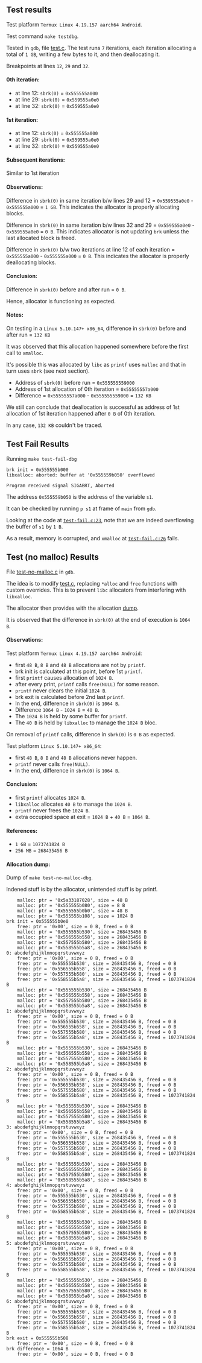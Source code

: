 ## Test results
Test platform `Termux Linux 4.19.157 aarch64 Android`.

Test command `make testdbg`.

Tested in `gdb`, file [test.c](test.c).
The test runs `7` iterations, each iteration allocating a total of `1 GB`, writing a few bytes to it, and then deallocating it.

Breakpoints at lines `12`, `29` and `32`.

#### 0th iteration:
 - at line 12: `sbrk(0)` = `0x555555a000`
 - at line 29: `sbrk(0)` = `0x559555a0e0`
 - at line 32: `sbrk(0)` = `0x559555a0e0`

#### 1st iteration:
 - at line 12: `sbrk(0)` = `0x555555a000`
 - at line 29: `sbrk(0)` = `0x559555a0e0`
 - at line 32: `sbrk(0)` = `0x559555a0e0`

#### Subsequent iterations:
Similar to 1st iteration

#### Observations:

Difference in `sbrk(0)` in same iteration b/w lines 29 and 12 = `0x559555a0e0` - `0x555555a000` = `1 GB`.
This indicates the allocator is properly allocating blocks.

Difference in `sbrk(0)` in same iteration b/w lines 32 and 29 = `0x559555a0e0` - `0x559555a0e0` = `0 B`.
This indicates allocator is not updating `brk` unless the last allocated block is freed.

Difference in `sbrk(0)` b/w two iterations at line 12 of each iteration = `0x555555a000` - `0x555555a000` = `0 B`.
This indicates the allocator is properly deallocating blocks.

#### Conclusion:
Difference in `sbrk(0)` before and after run = `0 B`.

Hence, allocator is functioning as expected.

#### Notes:
On testing in a `Linux 5.10.147+ x86_64`, difference in `sbrk(0)` before and after run = `132 KB`

It was observed that this allocation happened somewhere before the first call to `xmalloc`.

It's possible this was allocated by `libc` as `printf` uses `malloc` and that in turn uses `sbrk` (see next section).

- Address of `sbrk(0)` before run = `0x555555559000`
- Address of 1st allocation of 0th iteration = `0x55555557a000`
- Difference = `0x55555557a000` - `0x555555559000` = `132 KB`

We still can conclude that deallocation is successful as address of 1st allocation of 1st iteration happened after `0 B` of 0th iteration.

In any case, `132 KB` couldn't be traced.

## Test Fail Results
Running `make test-fail-dbg`
```
brk init = 0x555555b000
libxalloc: aborted: buffer at '0x555559b050' overflowed

Program received signal SIGABRT, Aborted
```

The address `0x555559b050` is the address of the variable `s1`.

It can be checked by running `p s1` at frame of `main` from `gdb`.

Looking at the code at [`test-fail.c:23`](test-fail.c#L23), note that we are indeed overflowing the buffer of `s1` by `1 B`.

As a result, memory is corrupted, and `xmalloc` at [`test-fail.c:26`](test-fail.c#L26) fails.

## Test (no malloc) Results
File [test-no-malloc.c](test-no-malloc.c) in `gdb`.

The idea is to modify [test.c](test.c), replacing `*alloc` and `free` functions with custom overrides.
This is to prevent `libc` allocators from interfering with `libxalloc`.

The allocator then provides with the allocation [dump](#allocation-dump).

It is observed that the difference in `sbrk(0)` at the end of execution is `1064 B`.

#### Observations:
Test platform `Termux Linux 4.19.157 aarch64 Android`:
- first `48 B`, `8 B` and `48 B` allocations are not by `printf`.
- brk init is calculated at this point, before 1st `printf`.
- first `printf` causes allocation of `1024 B`.
- after every print, `printf` calls `free(NULL)` for some reason.
- `printf` never clears the initial `1024 B`.
- brk exit is calculated before 2nd last `printf`.
- In the end, difference in `sbrk(0)` is `1064 B`.
- Difference `1064 B` - `1024 B` = `40 B`.
- The `1024 B` is held by some buffer for `printf`.
- The `40 B` is held by `libxalloc` to manage the `1024 B` bloc.

On removal of `printf` calls, difference in `sbrk(0)` is `0 B` as expected.

Test platform `Linux 5.10.147+ x86_64`:
- first `48 B`, `8 B` and `48 B` allocations never happen.
- `printf` never calls `free(NULL)`.
- In the end, difference in `sbrk(0)` is `1064 B`.

#### Conclusion:
- first `printf` allocates `1024 B`.
- `libxalloc` allocates `40 B` to manage the `1024 B`.
- `printf` never frees the `1024 B`.
- extra occupied space at exit = `1024 B` + `40 B` = `1064 B`.

#### References:
- `1 GB` = `1073741824 B`
- `256 MB` = `268435456 B`

#### Allocation dump:
Dump of `make test-no-malloc-dbg`.

Indened stuff is by the allocator, unintended stuff is by printf.
```
    malloc: ptr = '0x5a33187028', size = 48 B
    malloc: ptr = '0x555555b080', size = 8 B
    malloc: ptr = '0x555555b0b0', size = 48 B
    malloc: ptr = '0x555555b108', size = 1024 B
brk init = 0x555555b0e0
    free: ptr = '0x00', size = 0 B, freed = 0 B
    malloc: ptr = '0x555555b530', size = 268435456 B
    malloc: ptr = '0x556555b558', size = 268435456 B
    malloc: ptr = '0x557555b580', size = 268435456 B
    malloc: ptr = '0x558555b5a8', size = 268435456 B
0: abcdefghijklmnopqrstuvwxyz
    free: ptr = '0x00', size = 0 B, freed = 0 B
    free: ptr = '0x555555b530', size = 268435456 B, freed = 0 B
    free: ptr = '0x556555b558', size = 268435456 B, freed = 0 B
    free: ptr = '0x557555b580', size = 268435456 B, freed = 0 B
    free: ptr = '0x558555b5a8', size = 268435456 B, freed = 1073741824 B
    malloc: ptr = '0x555555b530', size = 268435456 B
    malloc: ptr = '0x556555b558', size = 268435456 B
    malloc: ptr = '0x557555b580', size = 268435456 B
    malloc: ptr = '0x558555b5a8', size = 268435456 B
1: abcdefghijklmnopqrstuvwxyz
    free: ptr = '0x00', size = 0 B, freed = 0 B
    free: ptr = '0x555555b530', size = 268435456 B, freed = 0 B
    free: ptr = '0x556555b558', size = 268435456 B, freed = 0 B
    free: ptr = '0x557555b580', size = 268435456 B, freed = 0 B
    free: ptr = '0x558555b5a8', size = 268435456 B, freed = 1073741824 B
    malloc: ptr = '0x555555b530', size = 268435456 B
    malloc: ptr = '0x556555b558', size = 268435456 B
    malloc: ptr = '0x557555b580', size = 268435456 B
    malloc: ptr = '0x558555b5a8', size = 268435456 B
2: abcdefghijklmnopqrstuvwxyz
    free: ptr = '0x00', size = 0 B, freed = 0 B
    free: ptr = '0x555555b530', size = 268435456 B, freed = 0 B
    free: ptr = '0x556555b558', size = 268435456 B, freed = 0 B
    free: ptr = '0x557555b580', size = 268435456 B, freed = 0 B
    free: ptr = '0x558555b5a8', size = 268435456 B, freed = 1073741824 B
    malloc: ptr = '0x555555b530', size = 268435456 B
    malloc: ptr = '0x556555b558', size = 268435456 B
    malloc: ptr = '0x557555b580', size = 268435456 B
    malloc: ptr = '0x558555b5a8', size = 268435456 B
3: abcdefghijklmnopqrstuvwxyz
    free: ptr = '0x00', size = 0 B, freed = 0 B
    free: ptr = '0x555555b530', size = 268435456 B, freed = 0 B
    free: ptr = '0x556555b558', size = 268435456 B, freed = 0 B
    free: ptr = '0x557555b580', size = 268435456 B, freed = 0 B
    free: ptr = '0x558555b5a8', size = 268435456 B, freed = 1073741824 B
    malloc: ptr = '0x555555b530', size = 268435456 B
    malloc: ptr = '0x556555b558', size = 268435456 B
    malloc: ptr = '0x557555b580', size = 268435456 B
    malloc: ptr = '0x558555b5a8', size = 268435456 B
4: abcdefghijklmnopqrstuvwxyz
    free: ptr = '0x00', size = 0 B, freed = 0 B
    free: ptr = '0x555555b530', size = 268435456 B, freed = 0 B
    free: ptr = '0x556555b558', size = 268435456 B, freed = 0 B
    free: ptr = '0x557555b580', size = 268435456 B, freed = 0 B
    free: ptr = '0x558555b5a8', size = 268435456 B, freed = 1073741824 B
    malloc: ptr = '0x555555b530', size = 268435456 B
    malloc: ptr = '0x556555b558', size = 268435456 B
    malloc: ptr = '0x557555b580', size = 268435456 B
    malloc: ptr = '0x558555b5a8', size = 268435456 B
5: abcdefghijklmnopqrstuvwxyz
    free: ptr = '0x00', size = 0 B, freed = 0 B
    free: ptr = '0x555555b530', size = 268435456 B, freed = 0 B
    free: ptr = '0x556555b558', size = 268435456 B, freed = 0 B
    free: ptr = '0x557555b580', size = 268435456 B, freed = 0 B
    free: ptr = '0x558555b5a8', size = 268435456 B, freed = 1073741824 B
    malloc: ptr = '0x555555b530', size = 268435456 B
    malloc: ptr = '0x556555b558', size = 268435456 B
    malloc: ptr = '0x557555b580', size = 268435456 B
    malloc: ptr = '0x558555b5a8', size = 268435456 B
6: abcdefghijklmnopqrstuvwxyz
    free: ptr = '0x00', size = 0 B, freed = 0 B
    free: ptr = '0x555555b530', size = 268435456 B, freed = 0 B
    free: ptr = '0x556555b558', size = 268435456 B, freed = 0 B
    free: ptr = '0x557555b580', size = 268435456 B, freed = 0 B
    free: ptr = '0x558555b5a8', size = 268435456 B, freed = 1073741824 B
brk exit = 0x555555b508
    free: ptr = '0x00', size = 0 B, freed = 0 B
brk difference = 1064 B
    free: ptr = '0x00', size = 0 B, freed = 0 B
```
